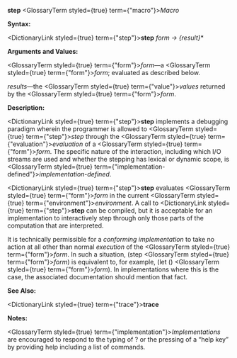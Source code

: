 **step** <GlossaryTerm styled={true} term={"macro"}><i>Macro</i></GlossaryTerm> 



**Syntax:** 



<DictionaryLink styled={true} term={"step"}><b>step</b></DictionaryLink> *form → \{result\}*\* 



**Arguments and Values:** 



<GlossaryTerm styled={true} term={"form"}><i>form</i></GlossaryTerm>—a <GlossaryTerm styled={true} term={"form"}><i>form</i></GlossaryTerm>; evaluated as described below. 



*results*—the <GlossaryTerm styled={true} term={"value"}><i>values</i></GlossaryTerm> returned by the <GlossaryTerm styled={true} term={"form"}><i>form</i></GlossaryTerm>. 



**Description:** 



<DictionaryLink styled={true} term={"step"}><b>step</b></DictionaryLink> implements a debugging paradigm wherein the programmer is allowed to <GlossaryTerm styled={true} term={"step"}><i>step</i></GlossaryTerm> through the <GlossaryTerm styled={true} term={"evaluation"}><i>evaluation</i></GlossaryTerm> of a <GlossaryTerm styled={true} term={"form"}><i>form</i></GlossaryTerm>. The specific nature of the interaction, including which I/O streams are used and whether the stepping has lexical or dynamic scope, is <GlossaryTerm styled={true} term={"implementation-defined"}><i>implementation-defined</i></GlossaryTerm>. 







 



 



<DictionaryLink styled={true} term={"step"}><b>step</b></DictionaryLink> evaluates <GlossaryTerm styled={true} term={"form"}><i>form</i></GlossaryTerm> in the current <GlossaryTerm styled={true} term={"environment"}><i>environment</i></GlossaryTerm>. A call to <DictionaryLink styled={true} term={"step"}><b>step</b></DictionaryLink> can be compiled, but it is acceptable for an implementation to interactively step through only those parts of the computation that are interpreted. 



It is technically permissible for a *conforming implementation* to take no action at all other than normal *execution* of the <GlossaryTerm styled={true} term={"form"}><i>form</i></GlossaryTerm>. In such a situation, (step <GlossaryTerm styled={true} term={"form"}><i>form</i></GlossaryTerm>) is equivalent to, for example, (let () <GlossaryTerm styled={true} term={"form"}><i>form</i></GlossaryTerm>). In implementations where this is the case, the associated documentation should mention that fact. 



**See Also:** 



<DictionaryLink styled={true} term={"trace"}><b>trace</b></DictionaryLink> 



**Notes:** 



<GlossaryTerm styled={true} term={"implementation"}><i>Implementations</i></GlossaryTerm> are encouraged to respond to the typing of ? or the pressing of a “help key” by providing help including a list of commands. 




